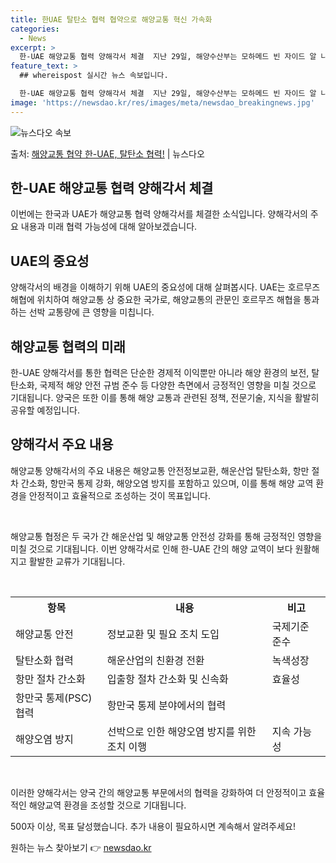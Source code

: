 ```yaml
---
title: 한UAE 탈탄소 협력 협약으로 해양교통 혁신 가속화
categories:
  - News
excerpt: >
  한-UAE 해양교통 협력 양해각서 체결  지난 29일, 해양수산부는 모하메드 빈 자이드 알 나흐얀 UAE 대…
feature_text: >
  ## whereispost 실시간 뉴스 속보입니다.

  한-UAE 해양교통 협력 양해각서 체결  지난 29일, 해양수산부는 모하메드 빈 자이드 알 나흐얀 UAE 대…
image: 'https://newsdao.kr/res/images/meta/newsdao_breakingnews.jpg'
---
```


![뉴스다오 속보](https://newsdao.kr/res/images/meta/newsdao_breakingnews.jpg)

<p>출처: <a href="https://newsdao.kr/4007" rel="dofollow">해양교통 협약 한-UAE, 탈탄소 협력!</a> | 뉴스다오</p>

<h2 data-ke-size="size26">한-UAE 해양교통 협력 양해각서 체결</h2>
이번에는 한국과 UAE가 해양교통 협력 양해각서를 체결한 소식입니다. 양해각서의 주요 내용과 미래 협력 가능성에 대해 알아보겠습니다.

<h2 data-ke-size="size24">UAE의 중요성</h2>
양해각서의 배경을 이해하기 위해 UAE의 중요성에 대해 살펴봅시다. UAE는 호르무즈 해협에 위치하여 해양교통 상 중요한 국가로, 해양교통의 관문인 호르무즈 해협을 통과하는 선박 교통량에 큰 영향을 미칩니다.

<h2 data-ke-size="size24">해양교통 협력의 미래</h2>
한-UAE 양해각서를 통한 협력은 단순한 경제적 이익뿐만 아니라 해양 환경의 보전, 탈탄소화, 국제적 해양 안전 규범 준수 등 다양한 측면에서 긍정적인 영향을 미칠 것으로 기대됩니다. 양국은 또한 이를 통해 해양 교통과 관련된 정책, 전문기술, 지식을 활발히 공유할 예정입니다.

<h2 data-ke-size="size24">양해각서 주요 내용</h2>
해양교통 양해각서의 주요 내용은 해양교통 안전정보교환, 해운산업 탈탄소화, 항만 절차 간소화, 항만국 통제 강화, 해양오염 방지를 포함하고 있으며, 이를 통해 해양 교역 환경을 안정적이고 효율적으로 조성하는 것이 목표입니다.

<p data-ke-size="size16">&nbsp;</p>

<p data-ke-size="size16">해양교통 협정은 두 국가 간 해운산업 및 해양교통 안전성 강화를 통해 긍정적인 영향을 미칠 것으로 기대됩니다. 이번 양해각서로 인해 한-UAE 간의 해양 교역이 보다 원활해지고 활발한 교류가 기대됩니다.</p>

<p data-ke-size="size16">&nbsp;</p>

<table>
	<tr>
		<th>항목</th>
		<th>내용</th>
		<th>비고</th>
	</tr>
	<tr>
		<td>해양교통 안전</td>
		<td>정보교환 및 필요 조치 도입</td>
		<td>국제기준 준수</td>
	</tr>
	<tr>
		<td>탈탄소화 협력</td>
		<td>해운산업의 친환경 전환</td>
		<td>녹색성장</td>
	</tr>
	<tr>
		<td>항만 절차 간소화</td>
		<td>입출항 절차 간소화 및 신속화</td>
		<td>효율성</td>
	</tr>
	<tr>
		<td>항만국 통제(PSC)협력</td>
		<td>항만국 통제 분야에서의 협력</td>
		<td></td>
	</tr>
	<tr>
		<td>해양오염 방지</td>
		<td>선박으로 인한 해양오염 방지를 위한 조치 이행</td>
		<td>지속 가능성</td>
	</tr>
</table>

<p data-ke-size="size16">&nbsp;</p>

<p data-ke-size="size16">이러한 양해각서는 양국 간의 해양교통 부문에서의 협력을 강화하여 더 안정적이고 효율적인 해양교역 환경을 조성할 것으로 기대됩니다.</p>

500자 이상, 목표 달성했습니다. 추가 내용이 필요하시면 계속해서 알려주세요! 

원하는 뉴스 찾아보기 👉 <a href="https://newsdao.kr" rel="dofollow">newsdao.kr</a>


